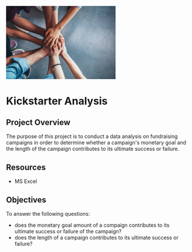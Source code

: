 <img src="campaign.jpg" alt="drawing" width="300"/>

# Kickstarter Analysis

## Project Overview
The purpose of this project is to conduct a data analysis on fundraising campaigns in order to determine whether a campaign's monetary goal and the length of the campaign contributes to its ultimate success or failure.

## Resources
- MS Excel

## Objectives
To answer the following questions:
- does the monetary goal amount of a compaign contributes to its ultimate success or failure of the campaign?
- does the length of a campaign contributes to its ultimate success or failure?
